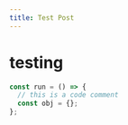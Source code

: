 ```yaml
---
title: Test Post
---
```


# testing

```javascript
const run = () => {
  // this is a code comment
  const obj = {};
};
```
